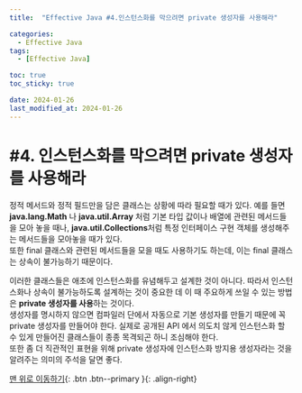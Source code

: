 ```yaml
---
title:  "Effective Java #4.인스턴스화를 막으려면 private 생성자를 사용해라" 

categories:
  - Effective Java
tags:
  - [Effective Java]

toc: true
toc_sticky: true

date: 2024-01-26
last_modified_at: 2024-01-26
---
```



# #4. 인스턴스화를 막으려면 private 생성자를 사용해라

정적 메서드와 정적 필드만을 담은 클래스는 상황에 따라 필요할 때가 있다. 예를 들면 **java.lang.Math** 나 **java.util.Array** 처럼 기본 타입 값이나 배열에 관련된 메서드들을 모아 놓을 때나, 
**java.util.Collections**처럼 특정 인터페이스 구현 객체를 생성해주는 메서드들을 모아놓을 때가 있다.  
또한 final 클래스와 관련된 메서드들을 모을 때도 사용하기도 하는데, 이는 final 클래스는 상속이 불가능하기 때문이다.  
  
  
이러한 클래스들은 애초에 인스턴스화를 유념해두고 설계한 것이 아니다. 따라서 인스턴스화나 상속이 불가능하도록 설계하는 것이 중요한 데 이 때 주요하게 쓰일 수 있는 방법은 
**private 생성자를 사용**하는 것이다.  
생성자를 명시하지 않으면 컴파일러 단에서 자동으로 기본 생성자를 만들기 때문에 꼭 private 생성자를 만들어야 한다. 실제로 공개된 API 에서 의도치 않게 인스턴스화 할 수 있게 만들어진 클래스들이 종종 
목격되곤 하니 조심해야 한다.  
또한 좀 더 직관적인 표현을 위해 private 생성자에 인스턴스화 방지용 생성자라는 것을 알려주는 의미의 주석을 달면 좋다.


[맨 위로 이동하기](#){: .btn .btn--primary }{: .align-right}
